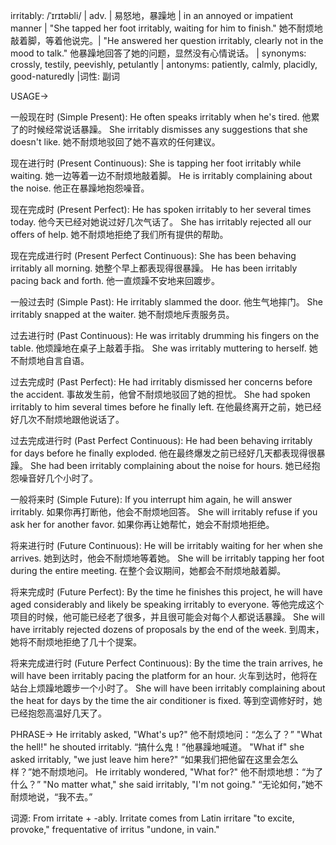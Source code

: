 irritably: /ˈɪrɪtəbli/ | adv. | 易怒地，暴躁地 | in an annoyed or impatient manner | "She tapped her foot irritably, waiting for him to finish." 她不耐烦地敲着脚，等着他说完。|  "He answered her question irritably, clearly not in the mood to talk."  他暴躁地回答了她的问题，显然没有心情说话。 | synonyms: crossly, testily, peevishly, petulantly | antonyms: patiently, calmly, placidly, good-naturedly |词性: 副词

USAGE->

一般现在时 (Simple Present):
He often speaks irritably when he's tired.  他累了的时候经常说话暴躁。
She irritably dismisses any suggestions that she doesn't like. 她不耐烦地驳回了她不喜欢的任何建议。


现在进行时 (Present Continuous):
She is tapping her foot irritably while waiting. 她一边等着一边不耐烦地敲着脚。
He is irritably complaining about the noise. 他正在暴躁地抱怨噪音。


现在完成时 (Present Perfect):
He has spoken irritably to her several times today. 他今天已经对她说过好几次气话了。
She has irritably rejected all our offers of help. 她不耐烦地拒绝了我们所有提供的帮助。


现在完成进行时 (Present Perfect Continuous):
She has been behaving irritably all morning. 她整个早上都表现得很暴躁。
He has been irritably pacing back and forth. 他一直烦躁不安地来回踱步。


一般过去时 (Simple Past):
He irritably slammed the door. 他生气地摔门。
She irritably snapped at the waiter. 她不耐烦地斥责服务员。


过去进行时 (Past Continuous):
He was irritably drumming his fingers on the table. 他烦躁地在桌子上敲着手指。
She was irritably muttering to herself. 她不耐烦地自言自语。


过去完成时 (Past Perfect):
He had irritably dismissed her concerns before the accident. 事故发生前，他曾不耐烦地驳回了她的担忧。
She had spoken irritably to him several times before he finally left. 在他最终离开之前，她已经好几次不耐烦地跟他说话了。


过去完成进行时 (Past Perfect Continuous):
He had been behaving irritably for days before he finally exploded. 他在最终爆发之前已经好几天都表现得很暴躁。
She had been irritably complaining about the noise for hours. 她已经抱怨噪音好几个小时了。


一般将来时 (Simple Future):
If you interrupt him again, he will answer irritably. 如果你再打断他，他会不耐烦地回答。
She will irritably refuse if you ask her for another favor. 如果你再让她帮忙，她会不耐烦地拒绝。


将来进行时 (Future Continuous):
He will be irritably waiting for her when she arrives. 她到达时，他会不耐烦地等着她。
She will be irritably tapping her foot during the entire meeting. 在整个会议期间，她都会不耐烦地敲着脚。


将来完成时 (Future Perfect):
By the time he finishes this project, he will have aged considerably and likely be speaking irritably to everyone. 等他完成这个项目的时候，他可能已经老了很多，并且很可能会对每个人都说话暴躁。
She will have irritably rejected dozens of proposals by the end of the week. 到周末，她将不耐烦地拒绝了几十个提案。


将来完成进行时 (Future Perfect Continuous):
By the time the train arrives, he will have been irritably pacing the platform for an hour. 火车到达时，他将在站台上烦躁地踱步一个小时了。
She will have been irritably complaining about the heat for days by the time the air conditioner is fixed. 等到空调修好时，她已经抱怨高温好几天了。



PHRASE->
He irritably asked, "What's up?"  他不耐烦地问：“怎么了？”
"What the hell!" he shouted irritably.  “搞什么鬼！”他暴躁地喊道。
"What if" she asked irritably, "we just leave him here?" “如果我们把他留在这里会怎么样？”她不耐烦地问。
He irritably wondered, "What for?" 他不耐烦地想：“为了什么？”
"No matter what," she said irritably, "I'm not going." “无论如何，”她不耐烦地说，“我不去。”


词源:
From irritate + -ably.  Irritate comes from Latin irritare "to excite, provoke," frequentative of irritus "undone, in vain."
